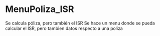 # MenuPoliza_ISR
Se calcula póliza, pero también el ISR
Se hace un menu donde se pueda calcular el ISR, pero tambien datos respecto a una poliza 
